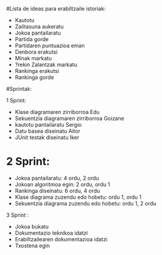 #Lista de ideas para erabiltzaile istoriak:

- Kautotu
- Zailtasuna aukeratu
- Jokoa pantailaratu
- Partida gorde
- Partidaren puntuazioa eman 
- Denbora erakutsi
- Minak markatu
- ?rekin Zalantzak markatu
- Rankinga erakutsi
- Rankinga gorde

#Sprintak:

1 Sprint:

- Klase diagramaren zirriborroa Edu
- Sekuentzia diagramaren zirriborroa Goizane
- kautotu pantailaratu Sergio
- Datu basea diseinatu Aitor
- JUnit testak diseinatu Iker

# 2 Sprint:

- Jokoa pantailaratu: 4 ordu, 2 ordu
- Jokoan algoritmoa egin: 2 ordu, ordu 1
- Rankinga diseinatu: 6 ordu, 4 ordu
- Klase diagrama zuzendu edo hobetu: ordu 1, ordu 1
- Sekuentzia diagrama zuzendu edo hobetu: ordu 1, 2 ordu

3 Sprint :

- Jokoa bukatu
- Dokumentazio teknikoa idatzi
- Erabiltzailearen dokumentazioa idatzi
- Txostena egin
